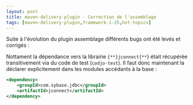```yaml
---
layout: post
title: maven-delivery-plugin - Correction de l'assemblage
tags: [maven-delivery-plugin,framework-1-25,hot-topics]
---
```

Suite à l'évolution du plugin assemblage différents bugs ont été levés et corrigés :

Nottament la dépendance vers la librairie ```{**}jconnect{**```} était récupérée transitivement via du code de test (```codjo-test```). Il faut donc maintenant la déclarer explicitement dans les modules accédants à la base :
```xml
<dependency>
    <groupId>com.sybase.jdbc</groupId>
    <artifactId>jconnect</artifactId>
</dependency>
```